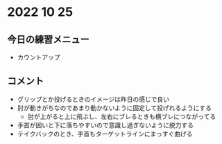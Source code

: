 # 2022 10 25

## 今日の練習メニュー

- カウントアップ

## コメント

- グリップとか投げるときのイメージは昨日の感じで良い
- 肘が動きがちなのであまり動かないように固定して投げれるようにする
	- 肘が上がると上に飛ぶし、左右にブレるときも横ブレにつながってる
- 手首が固いと下に落ちやすいので意識し過ぎないように脱力する
- テイクバックのとき、手首もターゲットラインにまっすぐ曲げる
